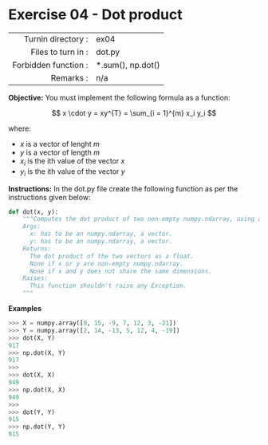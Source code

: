 # Exercise 04 - Dot product

|                         |                    |
| -----------------------:| ------------------ |
|   Turnin directory :    |  ex04              |
|   Files to turn in :    |  dot.py            |
|   Forbidden function :  |  \*.sum(), np.dot()|
|   Remarks :             |  n/a               |

**Objective:**
You must implement the following formula as a function:  
  
$$
x \cdot y = xy^{T} = \sum_{i = 1}^{m} x_i y_i
$$

where:  
- $x$ is a vector of lenght $m$
- $y$ is a vector of length $m$
- $x_i$ is the ith value of the vector $x$
- $y_i$ is the ith value of the vector $y$


**Instructions:**
In the dot.py file create the following function as per the instructions given below:
```python
def dot(x, y):
    """Computes the dot product of two non-empty numpy.ndarray, using a for-loop. The two arrays must have the same dimensions.
    Args:
      x: has to be an numpy.ndarray, a vector.
      y: has to be an numpy.ndarray, a vector.
    Returns:
      The dot product of the two vectors as a float.
      None if x or y are non-empty numpy.ndarray.
      None if x and y does not share the same dimensions.
    Raises:
      This function shouldn't raise any Exception.
    """
```

**Examples**
```python
>>> X = numpy.array([0, 15, -9, 7, 12, 3, -21])
>>> Y = numpy.array([2, 14, -13, 5, 12, 4, -19])
>>> dot(X, Y)
917
>>> np.dot(X, Y)
917
>>>
>>> dot(X, X)
949
>>> np.dot(X, X)
949
>>>
>>> dot(Y, Y)
915
>>> np.dot(Y, Y)
915
```
